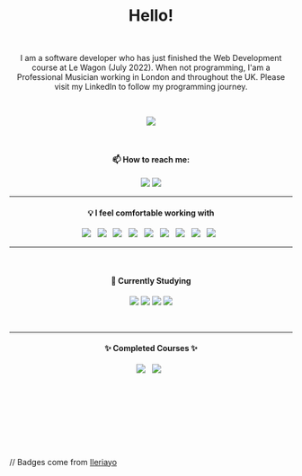 <!--
**abcattell91/abcattell91** is a ✨ _special_ ✨ repository because its `README.md` (this file) appears on your GitHub profile.

Here are some ideas to get you started:

- 🔭 I’m currently working on ...
- 🌱 I’m currently learning ...
- 👯 I’m looking to collaborate on ...
- 🤔 I’m looking for help with ...
- 💬 Ask me about ...
- 📫 How to reach me: ...
- 😄 Pronouns: ...
- ⚡ Fun fact: ...
-->

<h1 align='center'> Hello! </h1>
​
<p align='center'>
  I am a software developer who has just finished the Web Development course at Le Wagon (July 2022). When not programming, I'am a Professional Musician working in London and throughout the UK. Please visit my LinkedIn to follow my programming journey.
</p>
​
<p align='center'>
  <a href="https://github.com/abcattell91"><img src="https://visitor-badge.glitch.me/badge?page_id=abcattell91??style=for-the-badge&logo=appveyor"></a>
</p>
​
​
<h4 align='center'>📫 How to reach me:</h4>
<p align='center'>
  <a href="https://www.linkedin.com/in/alexandercattell/"><img src="https://img.shields.io/badge/linkedin-%230077B5.svg?&style=for-the-badge&logo=linkedin&logoColor=white" /></a>
  <a href="mailto:abcattell91@gmail.com?subject=Hello%20Alex"><img src="https://img.shields.io/badge/gmail-%23D14836.svg?&style=for-the-badge&logo=gmail&logoColor=white" /></a>
</p>
<hr>
<h4 align='center'>💡 I feel comfortable working with </h4>
<p align='center'>
  <img src="https://img.shields.io/badge/html5%20-%23e34f26.svg?&style=for-the-badge&logo=html5&logoColor=white" />&nbsp;&nbsp;
  <img src="https://img.shields.io/badge/CSS3-1572B6?&style=for-the-badge&logo=css3&logoColor=white" />&nbsp;&nbsp;
  <img src="https://img.shields.io/badge/Bootstrap-563D7C?style=for-the-badge&logo=bootstrap&logoColor=white">&nbsp;&nbsp;
  <img src="https://img.shields.io/badge/rails-%23CC0000.svg?style=for-the-badge&logo=ruby-on-rails&logoColor=white" />&nbsp;&nbsp;
  <img src="https://img.shields.io/badge/ruby-%23CC342D.svg?style=for-the-badge&logo=ruby&logoColor=white" />&nbsp;&nbsp;
  <img src="https://img.shields.io/badge/JavaScript-F7DF1E?style=for-the-badge&logo=javascript&logoColor=black" />&nbsp;&nbsp;
  <img src="https://img.shields.io/badge/sass%20-%23cc6699.svg?&style=for-the-badge&logo=sass&logoColor=white" />&nbsp;&nbsp;
  <img src="https://img.shields.io/badge/postgres-%23316192.svg?style=for-the-badge&logo=postgresql&logoColor=white" />&nbsp;&nbsp;
  <img src="https://img.shields.io/badge/heroku-%23430098.svg?style=for-the-badge&logo=heroku&logoColor=white" />&nbsp;&nbsp;
</p>
<hr>
​
<h4 align='center'>📖 Currently Studying</h4>
<p align='center'>
  <img src="https://img.shields.io/badge/React-20232A?style=for-the-badge&logo=react&logoColor=61DAFB" />
  <img src="https://img.shields.io/badge/TypeScript-007ACC?style=for-the-badge&logo=typescript&logoColor=white" />
  <img src="https://img.shields.io/badge/python-3670A0?style=for-the-badge&logo=python&logoColor=ffdd54" />
  <img src="https://img.shields.io/badge/node.js-6DA55F?style=for-the-badge&logo=node.js&logoColor=white" />
</p>
<br>
<hr>
<h4 align='center'>✨ Completed Courses ✨</h4>
<p align='center'>
  <img src="https://img.shields.io/badge/Codecademy-FFF0E5?style=for-the-badge&logo=codecademy&logoColor=1F243A" />&nbsp;&nbsp;                               <img src="https://img.shields.io/badge/Freecodecamp-%23123.svg?&style=for-the-badge&logo=freecodecamp&logoColor=green" />&nbsp;&nbsp;
  
</p>
​
​
​
<br>
<br>
<br>
<br>
<br>
<br>
<br>
<p align="left">
// Badges come from <a href="https://github.com/Ileriayo/markdown-badges">Ileriayo</a>
</p>
